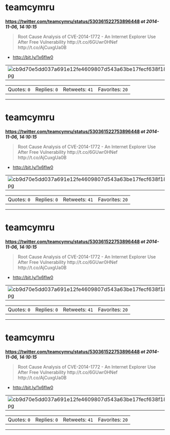 # teamcymru
**https://twitter.com/teamcymru/status/530361522753896448 _at 2014-11-06, 14:10:15_**
<blockquote>
Root Cause Analysis of CVE-2014-1772 - An Internet Explorer Use After Free Vulnerability  http://t.co/6GUwr0HNef http://t.co/AjCuxgUa0B
</blockquote>

* http://bit.ly/1x6fIw0

<table><tr>
<td><img src="pictures/cb9d70e5dd037a691e12fe4609807d543a63be17fecf638f18e56f7202974231.jpg" alt="cb9d70e5dd037a691e12fe4609807d543a63be17fecf638f18e56f7202974231.jpg"></td>
</table></tr>
<table><tr>
<td>Quotes: <code>0</code></td>
<td>Replies: <code>0</code></td>
<td>Retweets: <code>41</code></td>
<td>Favorites: <code>20</code></td>
</tr></table>

---

# teamcymru
**https://twitter.com/teamcymru/status/530361522753896448 _at 2014-11-06, 14:10:15_**
<blockquote>
Root Cause Analysis of CVE-2014-1772 - An Internet Explorer Use After Free Vulnerability  http://t.co/6GUwr0HNef http://t.co/AjCuxgUa0B
</blockquote>

* http://bit.ly/1x6fIw0

<table><tr>
<td><img src="pictures/cb9d70e5dd037a691e12fe4609807d543a63be17fecf638f18e56f7202974231.jpg" alt="cb9d70e5dd037a691e12fe4609807d543a63be17fecf638f18e56f7202974231.jpg"></td>
</table></tr>
<table><tr>
<td>Quotes: <code>0</code></td>
<td>Replies: <code>0</code></td>
<td>Retweets: <code>41</code></td>
<td>Favorites: <code>20</code></td>
</tr></table>

---

# teamcymru
**https://twitter.com/teamcymru/status/530361522753896448 _at 2014-11-06, 14:10:15_**
<blockquote>
Root Cause Analysis of CVE-2014-1772 - An Internet Explorer Use After Free Vulnerability  http://t.co/6GUwr0HNef http://t.co/AjCuxgUa0B
</blockquote>

* http://bit.ly/1x6fIw0

<table><tr>
<td><img src="pictures/cb9d70e5dd037a691e12fe4609807d543a63be17fecf638f18e56f7202974231.jpg" alt="cb9d70e5dd037a691e12fe4609807d543a63be17fecf638f18e56f7202974231.jpg"></td>
</table></tr>
<table><tr>
<td>Quotes: <code>0</code></td>
<td>Replies: <code>0</code></td>
<td>Retweets: <code>41</code></td>
<td>Favorites: <code>20</code></td>
</tr></table>

---

# teamcymru
**https://twitter.com/teamcymru/status/530361522753896448 _at 2014-11-06, 14:10:15_**
<blockquote>
Root Cause Analysis of CVE-2014-1772 - An Internet Explorer Use After Free Vulnerability  http://t.co/6GUwr0HNef http://t.co/AjCuxgUa0B
</blockquote>

* http://bit.ly/1x6fIw0

<table><tr>
<td><img src="pictures/cb9d70e5dd037a691e12fe4609807d543a63be17fecf638f18e56f7202974231.jpg" alt="cb9d70e5dd037a691e12fe4609807d543a63be17fecf638f18e56f7202974231.jpg"></td>
</table></tr>
<table><tr>
<td>Quotes: <code>0</code></td>
<td>Replies: <code>0</code></td>
<td>Retweets: <code>41</code></td>
<td>Favorites: <code>20</code></td>
</tr></table>

---

